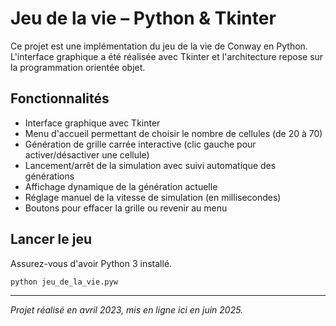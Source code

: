 # Jeu de la vie – Python & Tkinter

Ce projet est une implémentation du jeu de la vie de Conway en Python.  
L'interface graphique a été réalisée avec Tkinter et l'architecture repose sur la programmation orientée objet.

## Fonctionnalités
- Interface graphique avec Tkinter
- Menu d'accueil permettant de choisir le nombre de cellules (de 20 à 70)
- Génération de grille carrée interactive (clic gauche pour activer/désactiver une cellule)
- Lancement/arrêt de la simulation avec suivi automatique des générations
- Affichage dynamique de la génération actuelle
- Réglage manuel de la vitesse de simulation (en millisecondes)
- Boutons pour effacer la grille ou revenir au menu

## Lancer le jeu
Assurez-vous d'avoir Python 3 installé.

```bash
python jeu_de_la_vie.pyw
```

---

*Projet réalisé en avril 2023, mis en ligne ici en juin 2025.*